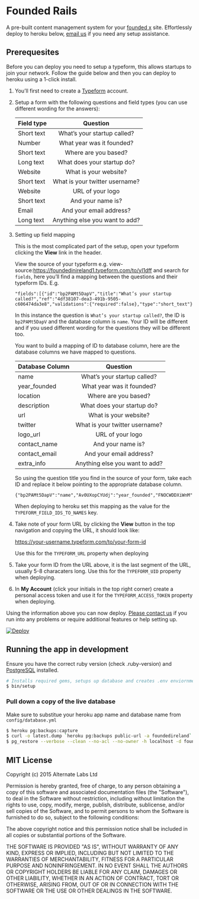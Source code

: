 # Founded Rails

A pre-built content management system for your [founded x](http://foundedx.com) site. Effortlessly deploy to heroku below, [email us](mailto:hello@alternatelabs.co?subject=Help%20setting%20up%20founded-rails) if you need any setup assistance.

## Prerequesites

Before you can deploy you need to setup a typeform, this allows startups to join your network. Follow the guide below and then you can deploy to heroku using a 1-click install.

1. You’ll first need to create a [Typeform](http://www.typeform.com/) account.

2. Setup a form with the following questions and field types (you can use different wording for the answers):

    | Field type | Question                       |
    | ---------- |:------------------------------:|
    | Short text | What’s your startup called?    |
    | Number     | What year was it founded?      |
    | Short text | Where are you based?           |
    | Long text  | What does your startup do?     |
    | Website    | What is your website?          |
    | Short text | What is your twitter username? |
    | Website    | URL of your logo               |
    | Short text | And your name is?              |
    | Email      | And your email address?        |
    | Long text  | Anything else you want to add? |

3. Setting up field mapping

    This is the most complicated part of the setup, open your typeform clicking the **View** link in the header.

    View the source of your typeform e.g. view-source:https://foundedinireland1.typeform.com/to/yI1dff and search for `fields`, here you’ll find a mapping between the questions and their typeform IDs. E.g.

    ```
    "fields":[{"id":"bp2PAMt5DapV","title":"What’s your startup called?","ref":"4df38107-dea3-491b-9505-c606474da3e8","validations":{"required":false},"type":"short_text"}
    ```

    In this instance the question is `What’s your startup called?`, the ID is `bp2PAMt5DapV` and the database column is `name`. Your ID will be different and if you used different wording for the questions they will be different too.

    You want to build a mapping of ID to database column, here are the database columns we have mapped to questions.

    | Database Column | Question                       |
    | --------------- |:------------------------------:|
    | name            | What’s your startup called?    |
    | year_founded    | What year was it founded?      |
    | location        | Where are you based?           |
    | description     | What does your startup do?     |
    | url             | What is your website?          |
    | twitter         | What is your twitter username? |
    | logo_url        | URL of your logo               |
    | contact_name    | And your name is?              |
    | contact_email   | And your email address?        |
    | extra_info      | Anything else you want to add? |

    So using the question title you find in the source of your form, take each ID and replace it below pointing to the appropriate database column.

    ```
    {"bp2PAMt5DapV":"name","Av0UXopCYUdj":"year_founded","FNOCWDDXiWnM":"location","DfgMjFJccVLN":"description","qIJf9xi70ZP5":"url","umMRGv2QZTuj":"twitter","qTFmXYLSEbPL":"logo_url","d1vBKmaB8ahg":"contact_name","LOk5rkEgVaAM":"contact_email","O6e59hlEzZuc":"extra_info"}
    ```

    When deploying to heroku set this mapping as the value for the `TYPEFORM_FIELD_IDS_TO_NAMES` key.

4. Take note of your form URL by clicking the **View** button in the top navigation and copying the URL, it should look like:

    https://your-username.typeform.com/to/your-form-id

    Use this for the `TYPEFORM_URL` property when deploying

5. Take your form ID from the URL above, it is the last segment of the URL, usually 5-8 characaters long. Use this for the `TYPEFORM_UID` property when deploying.

6. In **My Account** (click your initials in the top right corner) create a personal access token and use it for the `TYPEFORM_ACCESS_TOKEN` property when deploying.

Using the information above you can now deploy. [Please contact us](mailto:hello@alternatelabs.co?subject=Help%20setting%20up%20founded-rails) if you run into any problems or require additional features or help setting up.

[![Deploy](https://www.herokucdn.com/deploy/button.svg)](https://heroku.com/deploy?template=https://github.com/alternatelabs/founded-in-ireland)

## Running the app in development

Ensure you have the correct ruby version (check .ruby-version) and [PostgreSQL](http://postgresapp.com/) installed.

```sh
# Installs required gems, setups up database and creates .env enviornment file from sample
$ bin/setup
```

### Pull down a copy of the live database

Make sure to substitue your heroku app name and database name from `config/database.yml`

```sh
$ heroku pg:backups:capture
$ curl -o latest.dump `heroku pg:backups public-url -a foundedireland`
$ pg_restore --verbose --clean --no-acl --no-owner -h localhost -d foundedireland_dev latest.dump
```

## MIT License

Copyright (c) 2015 Alternate Labs Ltd

Permission is hereby granted, free of charge, to any person obtaining a copy of this software and associated documentation files (the "Software"), to deal in the Software without restriction, including without limitation the rights to use, copy, modify, merge, publish, distribute, sublicense, and/or sell copies of the Software, and to permit persons to whom the Software is furnished to do so, subject to the following conditions:

The above copyright notice and this permission notice shall be included in all copies or substantial portions of the Software.

THE SOFTWARE IS PROVIDED "AS IS", WITHOUT WARRANTY OF ANY KIND, EXPRESS OR IMPLIED, INCLUDING BUT NOT LIMITED TO THE WARRANTIES OF MERCHANTABILITY, FITNESS FOR A PARTICULAR PURPOSE AND NONINFRINGEMENT. IN NO EVENT SHALL THE AUTHORS OR COPYRIGHT HOLDERS BE LIABLE FOR ANY CLAIM, DAMAGES OR OTHER LIABILITY, WHETHER IN AN ACTION OF CONTRACT, TORT OR OTHERWISE, ARISING FROM, OUT OF OR IN CONNECTION WITH THE SOFTWARE OR THE USE OR OTHER DEALINGS IN THE SOFTWARE.
